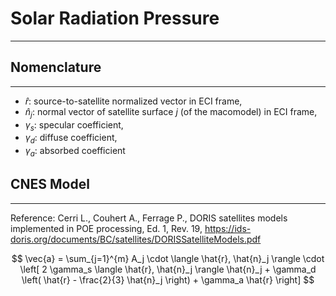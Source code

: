 # Solar Radiation Pressure
---

## Nomenclature
---

* $\hat{r}$: source-to-satellite normalized vector in ECI frame,
* $\hat{n}_j$: normal vector of satellite surface $j$ (of the macomodel) in ECI frame,
* $\gamma _s$: specular coefficient,
* $\gamma _d$: diffuse coefficient,
* $\gamma _a$: absorbed coefficient


## CNES Model
---

Reference: Cerri L., Couhert A., Ferrage P., DORIS satellites models implemented
in POE processing, Ed. 1, Rev. 19, https://ids-doris.org/documents/BC/satellites/DORISSatelliteModels.pdf

$$
\vec{a} = \sum_{j=1}^{m} A_j \cdot \langle \hat{r}, \hat{n}_j \rangle 
\cdot \left[ 
  2 \gamma_s \langle \hat{r}, \hat{n}_j \rangle \hat{n}_j + 
  \gamma_d \left( \hat{r} - \frac{2}{3} \hat{n}_j \right) + 
  \gamma_a \hat{r} 
\right]
$$
